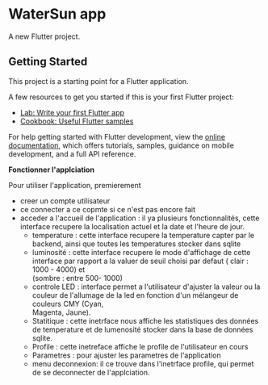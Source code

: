 # WaterSun  app


A new Flutter project.

## Getting Started

This project is a starting point for a Flutter application.

A few resources to get you started if this is your first Flutter project:

- [Lab: Write your first Flutter app](https://docs.flutter.dev/get-started/codelab)
- [Cookbook: Useful Flutter samples](https://docs.flutter.dev/cookbook)

For help getting started with Flutter development, view the
[online documentation](https://docs.flutter.dev/), which offers tutorials,
samples, guidance on mobile development, and a full API reference.


**Fonctionner l'applciation**

Pour utiliser l'application, premierement

- creer un compte utilisateur
- ce connecter a ce copmte si ce n'est pas encore fait
- acceder a l'accueil de l'application : il ya plusieurs fonctionnalités, cette interface recupere la localisation actuel et la date et l'heure de jour.
	- temperature : cette interface recupere la temperature capter par le backend, ainsi que toutes les temperatures stocker dans sqlite
	- luminosité : cette interface recupere le mode d'affichage de cette interface par rapport a la valuer de seuil choisi par defaut ( clair : 1000 - 4000) et 							
	(sombre : entre 500- 1000)
	- controle LED : interface permet a l'utilisateur d'ajuster la valeur ou la couleur de l'allumage de la led en fonction d'un mélangeur de couleurs CMY (Cyan, 				 	
	Magenta, Jaune). 
	- Statitique : cette inetrface nous affiche les statistiques des données de temperature et de lumenosité stocker dans la base de données sqlite.
	- Profile : cette inetreface affiche le profile de l'utilisateur en cours
	- Parametres : pour ajuster les parametres de l'application
	- menu deconnexion: il ce trouve dans l'inetrface profile, qui permet de se deconnecter de l'applciation.
	
	
	

